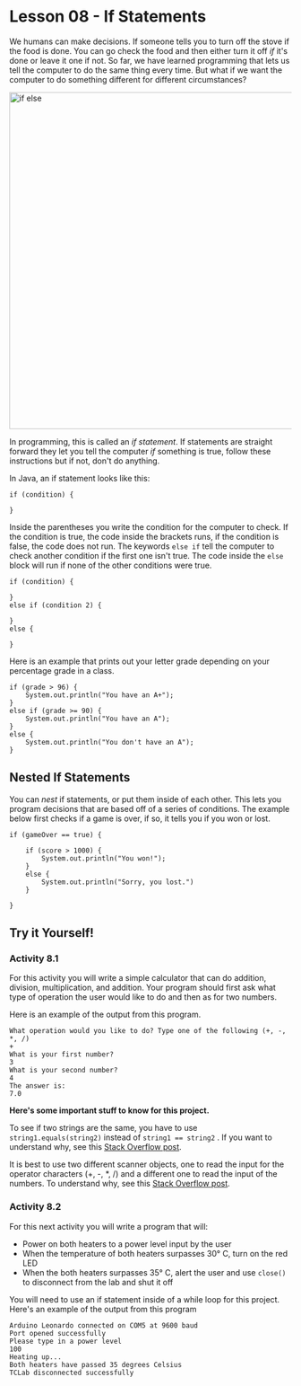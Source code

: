 # Lesson 08 - If Statements
We humans can make decisions. If someone tells you to turn off the stove if the food is done. You can go check the food and then either turn it off *if* it's done or leave it one if not. So far, we have learned programming that lets us tell the computer to do the same thing every time. But what if we want the computer to do something different for different circumstances? 

<img src="https://i.imgur.com/jOmXiY7.png" alt="if else" width=600 />

In programming, this is called an *if statement*. If statements are straight forward they let you tell the computer *if* something is true, follow these instructions but if not, don't do anything.

In Java, an if statement looks like this:

```
if (condition) {

}
```

Inside the parentheses you write the condition for the computer to check. If the condition is true, the code inside the brackets runs, if the condition is false, the code does not run. The keywords ```else if``` tell the computer to check another condition if the first one isn't true. The code inside the ```else``` block will run if none of the other conditions were true.

```
if (condition) {

}
else if (condition 2) {

}
else {

}
```
Here is an example that prints out your letter grade depending on your percentage grade in a class.
```
if (grade > 96) {
	System.out.println("You have an A+");
}
else if (grade >= 90) {
	System.out.println("You have an A");
}
else {
	System.out.println("You don't have an A");
}
```


## Nested If Statements
You can *nest* if statements, or put them inside of each other. This lets you program decisions that are based off of a series of conditions. The example below first checks if a game is over, if so, it tells you if you won or lost.

```
if (gameOver == true) {

	if (score > 1000) {
		System.out.println("You won!");
	}
	else {
		System.out.println("Sorry, you lost.")
	}
	
}
```


## Try it Yourself!

### Activity 8.1
For this activity you will write a simple calculator that can do addition, division, multiplication, and addition. Your program should first ask what type of operation the user would like to do and then as for two numbers.

Here is an example of the output from this program.
```
What operation would you like to do? Type one of the following (+, -, *, /)
+
What is your first number?
3
What is your second number?
4
The answer is:
7.0
```
**Here's some important stuff to know for this project.**

To see if two strings are the same, you have to use ```string1.equals(string2)``` instead of ```string1 == string2``` . If you want to understand why, see this [Stack Overflow post](https://stackoverflow.com/questions/513832/how-do-i-compare-strings-in-java#:~:text=Strings%20in%20Java%20are%20immutable.&text=When%20using%20%3D%3D%20operator%20for,string%20compares%20the%20string%20contents.).

It is best to use two different scanner objects, one to read the input for the operator characters (+, -, *, /) and a different one to read the input of the numbers. To understand why, see this [Stack Overflow post](https://stackoverflow.com/questions/13102045/scanner-is-skipping-nextline-after-using-next-or-nextfoo#:~:text=19%20Answers&text=That's%20because%20the%20Scanner.,returns%20after%20reading%20that%20newline..).

### Activity 8.2
For this next activity you will write a program that will:
- Power on both heaters to a power level input by the user
- When the temperature of both heaters surpasses 30° C, turn on the red LED
- When the both heaters surpasses 35° C, alert the user and use ```close()``` to disconnect from the lab and shut it off

You will need to use an if statement inside of a while loop for this project. Here's an example of the output from this program

```
Arduino Leonardo connected on COM5 at 9600 baud
Port opened successfully
Please type in a power level
100
Heating up...
Both heaters have passed 35 degrees Celsius
TCLab disconnected successfully

```
